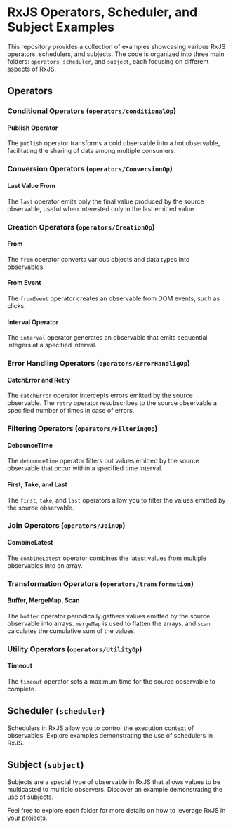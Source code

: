 # RxJS Operators, Scheduler, and Subject Examples

This repository provides a collection of examples showcasing various RxJS operators, schedulers, and subjects. The code is organized into three main folders: `operators`, `scheduler`, and `subject`, each focusing on different aspects of RxJS.

## Operators

### Conditional Operators (`operators/conditionalOp`)

#### Publish Operator
The `publish` operator transforms a cold observable into a hot observable, facilitating the sharing of data among multiple consumers.

### Conversion Operators (`operators/ConversionOp`)

#### Last Value From
The `last` operator emits only the final value produced by the source observable, useful when interested only in the last emitted value.

### Creation Operators (`operators/CreationOp`)

#### From
The `from` operator converts various objects and data types into observables.

#### From Event
The `fromEvent` operator creates an observable from DOM events, such as clicks.

#### Interval Operator
The `interval` operator generates an observable that emits sequential integers at a specified interval.

### Error Handling Operators (`operators/ErrorHandligOp`)

#### CatchError and Retry
The `catchError` operator intercepts errors emitted by the source observable. The `retry` operator resubscribes to the source observable a specified number of times in case of errors.

### Filtering Operators (`operators/FilteringOp`)

#### DebounceTime
The `debounceTime` operator filters out values emitted by the source observable that occur within a specified time interval.

#### First, Take, and Last
The `first`, `take`, and `last` operators allow you to filter the values emitted by the source observable.

### Join Operators (`operators/JoinOp`)

#### CombineLatest
The `combineLatest` operator combines the latest values from multiple observables into an array.

### Transformation Operators (`operators/transformation`)

#### Buffer, MergeMap, Scan
The `buffer` operator periodically gathers values emitted by the source observable into arrays. `mergeMap` is used to flatten the arrays, and `scan` calculates the cumulative sum of the values.

### Utility Operators (`operators/UtilityOp`)

#### Timeout
The `timeout` operator sets a maximum time for the source observable to complete.

## Scheduler (`scheduler`)

Schedulers in RxJS allow you to control the execution context of observables. Explore examples demonstrating the use of schedulers in RxJS.

## Subject (`subject`)

Subjects are a special type of observable in RxJS that allows values to be multicasted to multiple observers. Discover an example demonstrating the use of subjects.

Feel free to explore each folder for more details on how to leverage RxJS in your projects.